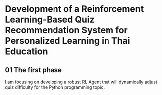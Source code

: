 # Development of a Reinforcement Learning-Based Quiz Recommendation System for Personalized Learning in Thai Education

## 01 The first phase
I am focusing on developing a robust RL Agent that will dynamically adjust quiz difficulty for the Python programming topic.
